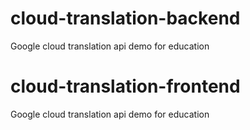 # cloud-translation-backend

Google cloud translation api demo for education

# cloud-translation-frontend

Google cloud translation api demo for education
